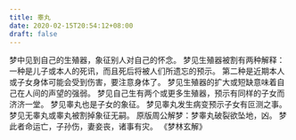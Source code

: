 ```yaml
---
title: 睾丸
date: 2020-02-15T20:54:12+08:00
draft: false
---
```


梦中见到自己的生殖器，象征别人对自己的怀念。
梦见生殖器被割有两种解释：一种是儿子或本人的死讯，而且死后将被人们所遗忘的预示。
第二种是近期本人或子女身体可能会受到伤害，要注意身体了。
梦见生殖器的扩大或短缺意味着自己在人间的声望的强弱。
梦见自己生有两个或更多生殖器，预示有同样的子女而济济一堂。
梦见睾丸也是子女的象征。
梦见睾丸发生病变预示子女有叵测之事。
梦见无睾丸或睾丸被割掉象征无嗣。
原版周公解梦：梦睾丸破裂欲坠地，凶。
梦此者命运亡，子孙伤，妻妾丧，诸事有灾。
《梦林玄解》